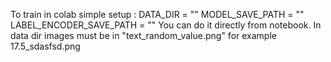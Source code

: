 To train in colab simple setup :
DATA_DIR = ""
MODEL_SAVE_PATH = ""
LABEL_ENCODER_SAVE_PATH = ""
You can do it directly from notebook.
In data dir images must be in "text_random_value.png" for example 17.5_sdasfsd.png
